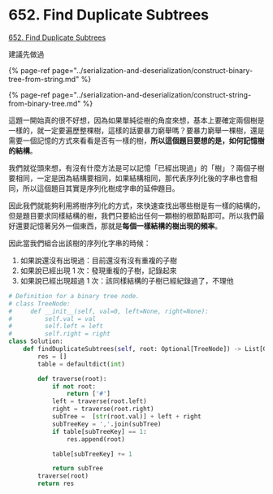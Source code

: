 # 652. Find Duplicate Subtrees

[652. Find Duplicate Subtrees](https://leetcode.com/problems/find-duplicate-subtrees/)

建議先做過

{% page-ref page="../serialization-and-deserialization/construct-binary-tree-from-string.md" %}

{% page-ref page="../serialization-and-deserialization/construct-string-from-binary-tree.md" %}

這題一開始真的很不好想，因為如果單純從樹的角度來想，基本上要確定兩個樹是一樣的，就一定要遍歷整棵樹，這樣的話要暴力窮舉嗎？要暴力窮舉一棵樹，還是需要一個記憶的方式來看看是否有一樣的樹，**所以這個題目要想的是，如何記憶樹的結構**。

我們就從頭來想，有沒有什麼方法是可以記憶「已經出現過」的「樹」？兩個子樹要相同，一定是因為結構要相同，如果結構相同，那代表序列化後的字串也會相同，所以這個題目其實是序列化樹成字串的延伸題目。

因此我們就能夠利用將樹序列化的方式，來快速查找出哪些樹是有一樣的結構的，但是題目要求同樣結構的樹，我們只要給出任何一顆樹的根節點即可。所以我們最好還要記憶著另外一個東西，那就是**每個一樣結構的樹出現的頻率**。

因此當我們組合出該樹的序列化字串的時候：

1. 如果說還沒有出現過：目前還沒有沒有重複的子樹
2. 如果說已經出現 1 次：發現重複的子樹，記錄起來
3. 如果說已經出現超過 1 次：該同樣結構的子樹已經紀錄過了，不理他

```python
# Definition for a binary tree node.
# class TreeNode:
#     def __init__(self, val=0, left=None, right=None):
#         self.val = val
#         self.left = left
#         self.right = right
class Solution:
    def findDuplicateSubtrees(self, root: Optional[TreeNode]) -> List[Optional[TreeNode]]:
        res = []
        table = defaultdict(int)

        def traverse(root):
            if not root:
                return ['#']
            left = traverse(root.left)
            right = traverse(root.right)
            subTree =  [str(root.val)] + left + right
            subTreeKey = ','.join(subTree)
            if table[subTreeKey] == 1:
                res.append(root)

            table[subTreeKey] += 1

            return subTree
        traverse(root)
        return res
```

